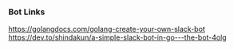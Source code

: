 ### Bot Links
https://golangdocs.com/golang-create-your-own-slack-bot
https://dev.to/shindakun/a-simple-slack-bot-in-go---the-bot-4olg


